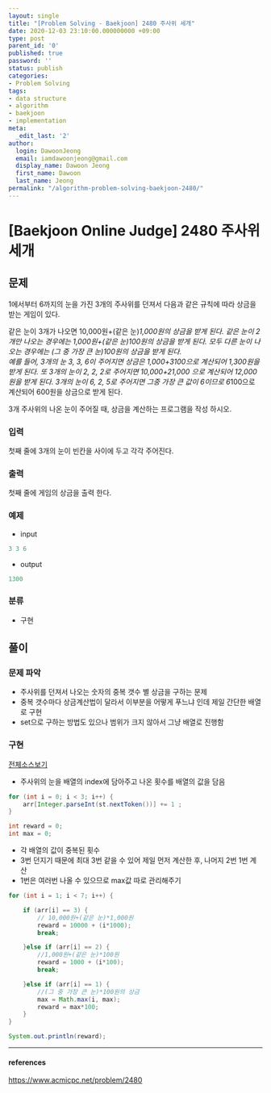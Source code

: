 ```yaml
---
layout: single
title: "[Problem Solving - Baekjoon] 2480 주사위 세개"
date: 2020-12-03 23:10:00.000000000 +09:00
type: post
parent_id: '0'
published: true
password: ''
status: publish
categories:
- Problem Solving
tags:
- data structure
- algorithm
- baekjoon
- implementation
meta:
  _edit_last: '2'
author:
  login: DawoonJeong
  email: iamdawoonjeong@gmail.com
  display_name: Dawoon Jeong
  first_name: Dawoon
  last_name: Jeong
permalink: "/algorithm-problem-solving-baekjoon-2480/"
---
```

# [Baekjoon Online Judge] 2480 주사위 세개

## 문제
1에서부터 6까지의 눈을 가진 3개의 주사위를 던져서 다음과 같은 규칙에 따라 상금을 받는 게임이 있다.

같은 눈이 3개가 나오면 10,000원+(같은 눈)*1,000원의 상금을 받게 된다.
같은 눈이 2개만 나오는 경우에는 1,000원+(같은 눈)*100원의 상금을 받게 된다.
모두 다른 눈이 나오는 경우에는 (그 중 가장 큰 눈)*100원의 상금을 받게 된다.  
예를 들어, 3개의 눈 3, 3, 6이 주어지면 상금은 1,000+3*100으로 계산되어 1,300원을 받게 된다. 또 3개의 눈이 2, 2, 2로 주어지면 10,000+2*1,000 으로 계산되어 12,000원을 받게 된다. 3개의 눈이 6, 2, 5로 주어지면 그중 가장 큰 값이 6이므로 6*100으로 계산되어 600원을 상금으로 받게 된다.

3개 주사위의 나온 눈이 주어질 때, 상금을 계산하는 프로그램을 작성 하시오.

### 입력
첫째 줄에 3개의 눈이 빈칸을 사이에 두고 각각 주어진다.

### 출력
첫째 줄에 게임의 상금을 출력 한다.  

### 예제
- input

```java
3 3 6
```

- output

```java
1300
```

### 분류
- 구현

## 풀이

### 문제 파악
- 주사위를 던져서 나오는 숫자의 중복 갯수 별 상금을 구하는 문제
- 중복 갯수마다 상금계산법이 달라서 이부분을 어떻게 푸느냐 인데 제일 간단한 배열로 구현
- set으로 구하는 방법도 있으나 범위가 크지 않아서 그냥 배열로 진행함

### 구현

[전체소스보기](https://github.com/iamdawoonjeong/java-datastructure-algorithm/blob/master/java-algorithm-problem-solving/src/baekjoon/problem2480/Main.java)

- 주사위의 눈을 배열의 index에 담아주고 나온 횟수를 배열의 값을 담음

```java
for (int i = 0; i < 3; i++) {
	arr[Integer.parseInt(st.nextToken())] += 1 ;
}

int reward = 0;
int max = 0;
```

- 각 배열의 값이 중복된 횟수
- 3번 던지기 때문에 최대 3번 같을 수 있어 제일 먼저 계산한 후, 나머지 2번 1번 계산
- 1번은 여러번 나올 수 있으므로 max값 따로 관리해주기

```java
for (int i = 1; i < 7; i++) {

    if (arr[i] == 3) {
        // 10,000원+(같은 눈)*1,000원
        reward = 10000 + (i*1000);
        break;

    }else if (arr[i] == 2) {
        //1,000원+(같은 눈)*100원
        reward = 1000 + (i*100);
        break;

    }else if (arr[i] == 1) {
        //(그 중 가장 큰 눈)*100원의 상금
        max = Math.max(i, max);
        reward = max*100;
    }
}

System.out.println(reward);
```


---


#### references
<https://www.acmicpc.net/problem/2480>
